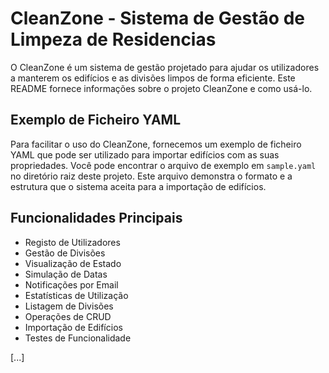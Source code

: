 # CleanZone - Sistema de Gestão de Limpeza de Residencias

O CleanZone é um sistema de gestão projetado para ajudar os utilizadores a manterem os edifícios e as divisões limpos de forma eficiente. Este README fornece informações sobre o projeto CleanZone e como usá-lo.

## Exemplo de Ficheiro YAML

Para facilitar o uso do CleanZone, fornecemos um exemplo de ficheiro YAML que pode ser utilizado para importar edifícios com as suas propriedades. Você pode encontrar o arquivo de exemplo em `sample.yaml` no diretório raiz deste projeto. Este arquivo demonstra o formato e a estrutura que o sistema aceita para a importação de edifícios.

## Funcionalidades Principais

- Registo de Utilizadores
- Gestão de Divisões
- Visualização de Estado
- Simulação de Datas
- Notificações por Email
- Estatísticas de Utilização
- Listagem de Divisões
- Operações de CRUD
- Importação de Edifícios
- Testes de Funcionalidade

[...]
